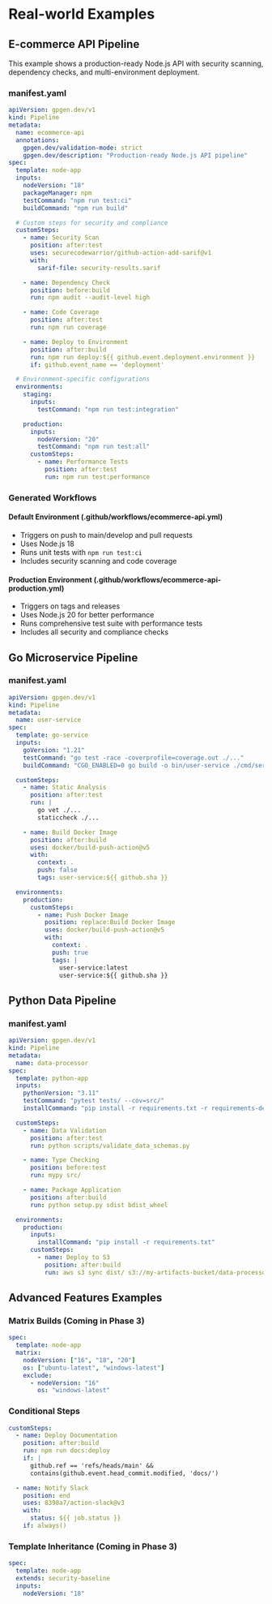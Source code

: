 # Real-world Examples

## E-commerce API Pipeline

This example shows a production-ready Node.js API with security scanning, dependency checks, and multi-environment deployment.

### manifest.yaml
```yaml
apiVersion: gpgen.dev/v1
kind: Pipeline
metadata:
  name: ecommerce-api
  annotations:
    gpgen.dev/validation-mode: strict
    gpgen.dev/description: "Production-ready Node.js API pipeline"
spec:
  template: node-app
  inputs:
    nodeVersion: "18"
    packageManager: npm
    testCommand: "npm run test:ci"
    buildCommand: "npm run build"

  # Custom steps for security and compliance
  customSteps:
    - name: Security Scan
      position: after:test
      uses: securecodewarrior/github-action-add-sarif@v1
      with:
        sarif-file: security-results.sarif

    - name: Dependency Check
      position: before:build
      run: npm audit --audit-level high

    - name: Code Coverage
      position: after:test
      run: npm run coverage

    - name: Deploy to Environment
      position: after:build
      run: npm run deploy:${{ github.event.deployment.environment }}
      if: github.event_name == 'deployment'

  # Environment-specific configurations
  environments:
    staging:
      inputs:
        testCommand: "npm run test:integration"

    production:
      inputs:
        nodeVersion: "20"
        testCommand: "npm run test:all"
      customSteps:
        - name: Performance Tests
          position: after:test
          run: npm run test:performance
```

### Generated Workflows

#### Default Environment (.github/workflows/ecommerce-api.yml)
- Triggers on push to main/develop and pull requests
- Uses Node.js 18
- Runs unit tests with `npm run test:ci`
- Includes security scanning and code coverage

#### Production Environment (.github/workflows/ecommerce-api-production.yml)
- Triggers on tags and releases
- Uses Node.js 20 for better performance
- Runs comprehensive test suite with performance tests
- Includes all security and compliance checks

## Go Microservice Pipeline

### manifest.yaml
```yaml
apiVersion: gpgen.dev/v1
kind: Pipeline
metadata:
  name: user-service
spec:
  template: go-service
  inputs:
    goVersion: "1.21"
    testCommand: "go test -race -coverprofile=coverage.out ./..."
    buildCommand: "CGO_ENABLED=0 go build -o bin/user-service ./cmd/server"

  customSteps:
    - name: Static Analysis
      position: after:test
      run: |
        go vet ./...
        staticcheck ./...

    - name: Build Docker Image
      position: after:build
      uses: docker/build-push-action@v5
      with:
        context: .
        push: false
        tags: user-service:${{ github.sha }}

  environments:
    production:
      customSteps:
        - name: Push Docker Image
          position: replace:Build Docker Image
          uses: docker/build-push-action@v5
          with:
            context: .
            push: true
            tags: |
              user-service:latest
              user-service:${{ github.sha }}
```

## Python Data Pipeline

### manifest.yaml
```yaml
apiVersion: gpgen.dev/v1
kind: Pipeline
metadata:
  name: data-processor
spec:
  template: python-app
  inputs:
    pythonVersion: "3.11"
    testCommand: "pytest tests/ --cov=src/"
    installCommand: "pip install -r requirements.txt -r requirements-dev.txt"

  customSteps:
    - name: Data Validation
      position: after:test
      run: python scripts/validate_data_schemas.py

    - name: Type Checking
      position: before:test
      run: mypy src/

    - name: Package Application
      position: after:build
      run: python setup.py sdist bdist_wheel

  environments:
    production:
      inputs:
        installCommand: "pip install -r requirements.txt"
      customSteps:
        - name: Deploy to S3
          position: after:build
          run: aws s3 sync dist/ s3://my-artifacts-bucket/data-processor/
```

## Advanced Features Examples

### Matrix Builds (Coming in Phase 3)
```yaml
spec:
  template: node-app
  matrix:
    nodeVersion: ["16", "18", "20"]
    os: ["ubuntu-latest", "windows-latest"]
    exclude:
      - nodeVersion: "16"
        os: "windows-latest"
```

### Conditional Steps
```yaml
customSteps:
  - name: Deploy Documentation
    position: after:build
    run: npm run docs:deploy
    if: |
      github.ref == 'refs/heads/main' &&
      contains(github.event.head_commit.modified, 'docs/')

  - name: Notify Slack
    position: end
    uses: 8398a7/action-slack@v3
    with:
      status: ${{ job.status }}
    if: always()
```

### Template Inheritance (Coming in Phase 3)
```yaml
spec:
  template: node-app
  extends: security-baseline
  inputs:
    nodeVersion: "18"
```
